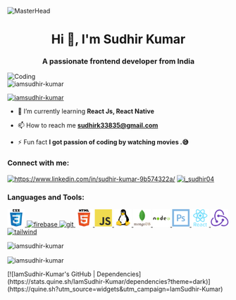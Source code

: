 ![MasterHead](https://email.uplers.com/blog/wp-content/uploads/2020/07/GIF-blog.gif)
<h1 align="center">Hi 👋, I'm Sudhir Kumar</h1>
<h3 align="center">A passionate frontend developer from India</h3>
<img align="left" alt="Coding" width="400" src="https://media.tenor.com/NOYF3f82b_gAAAAC/programmer.gif">
<p align="left"> <img src="https://komarev.com/ghpvc/?username=iamsudhir-kumar&label=Profile%20views&color=0e75b6&style=flat" alt="iamsudhir-kumar" /> </p>

<p align="left"> <a href="https://github.com/ryo-ma/github-profile-trophy"><img src="https://github-profile-trophy.vercel.app/?username=iamsudhir-kumar" alt="iamsudhir-kumar" /></a> </p>

- 🌱 I’m currently learning **React Js, React Native**

- 📫 How to reach me **sudhirk33835@gmail.com**

- ⚡ Fun fact **I got passion of coding by watching movies .😅**

<h3 align="left">Connect with me:</h3>
<p align="left">
<a href="https://www.linkedin.com/in/sudhir-kumar-9b574322a/" target="blank"><img align="center" src="https://raw.githubusercontent.com/rahuldkjain/github-profile-readme-generator/master/src/images/icons/Social/linked-in-alt.svg" alt="https://www.linkedin.com/in/sudhir-kumar-9b574322a/" height="30" width="40" /></a>
<a href="https://instagram.com/i_sudhir04" target="blank"><img align="center" src="https://raw.githubusercontent.com/rahuldkjain/github-profile-readme-generator/master/src/images/icons/Social/instagram.svg" alt="i_sudhir04" height="30" width="40" /></a>
</p>

<h3 align="left">Languages and Tools:</h3>
<p align="left"> <a href="https://www.w3schools.com/css/" target="_blank" rel="noreferrer"> <img src="https://raw.githubusercontent.com/devicons/devicon/master/icons/css3/css3-original-wordmark.svg" alt="css3" width="40" height="40"/> </a> <a href="https://firebase.google.com/" target="_blank" rel="noreferrer"> <img src="https://www.vectorlogo.zone/logos/firebase/firebase-icon.svg" alt="firebase" width="40" height="40"/> </a> <a href="https://git-scm.com/" target="_blank" rel="noreferrer"> <img src="https://www.vectorlogo.zone/logos/git-scm/git-scm-icon.svg" alt="git" width="40" height="40"/> </a> <a href="https://www.w3.org/html/" target="_blank" rel="noreferrer"> <img src="https://raw.githubusercontent.com/devicons/devicon/master/icons/html5/html5-original-wordmark.svg" alt="html5" width="40" height="40"/> </a> <a href="https://developer.mozilla.org/en-US/docs/Web/JavaScript" target="_blank" rel="noreferrer"> <img src="https://raw.githubusercontent.com/devicons/devicon/master/icons/javascript/javascript-original.svg" alt="javascript" width="40" height="40"/> </a> <a href="https://www.linux.org/" target="_blank" rel="noreferrer"> <img src="https://raw.githubusercontent.com/devicons/devicon/master/icons/linux/linux-original.svg" alt="linux" width="40" height="40"/> </a> <a href="https://www.mongodb.com/" target="_blank" rel="noreferrer"> <img src="https://raw.githubusercontent.com/devicons/devicon/master/icons/mongodb/mongodb-original-wordmark.svg" alt="mongodb" width="40" height="40"/> </a> <a href="https://nodejs.org" target="_blank" rel="noreferrer"> <img src="https://raw.githubusercontent.com/devicons/devicon/master/icons/nodejs/nodejs-original-wordmark.svg" alt="nodejs" width="40" height="40"/> </a> <a href="https://www.photoshop.com/en" target="_blank" rel="noreferrer"> <img src="https://raw.githubusercontent.com/devicons/devicon/master/icons/photoshop/photoshop-line.svg" alt="photoshop" width="40" height="40"/> </a> <a href="https://reactjs.org/" target="_blank" rel="noreferrer"> <img src="https://raw.githubusercontent.com/devicons/devicon/master/icons/react/react-original-wordmark.svg" alt="react" width="40" height="40"/> </a> <a href="https://redux.js.org" target="_blank" rel="noreferrer"> <img src="https://raw.githubusercontent.com/devicons/devicon/master/icons/redux/redux-original.svg" alt="redux" width="40" height="40"/> </a> <a href="https://tailwindcss.com/" target="_blank" rel="noreferrer"> <img src="https://www.vectorlogo.zone/logos/tailwindcss/tailwindcss-icon.svg" alt="tailwind" width="40" height="40"/> </a> </p>

<p><img align="center" src="https://github-readme-stats.vercel.app/api/top-langs?username=iamsudhir-kumar&show_icons=true&locale=en&layout=compact" alt="iamsudhir-kumar" /></p>

<p><img align="center" src="https://github-readme-streak-stats.herokuapp.com/?user=iamsudhir-kumar&" alt="iamsudhir-kumar" /></p>
[![IamSudhir-Kumar's GitHub | Dependencies](https://stats.quine.sh/IamSudhir-Kumar/dependencies?theme=dark)](https://quine.sh?utm_source=widgets&utm_campaign=IamSudhir-Kumar)
